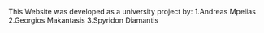 This Website was developed as a university project by:
1.Andreas Mpelias
2.Georgios Makantasis
3.Spyridon Diamantis
